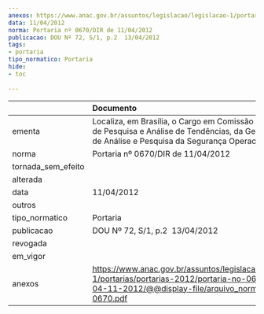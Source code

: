 ```yaml
---
anexos: https://www.anac.gov.br/assuntos/legislacao/legislacao-1/portarias/portarias-2012/portaria-no-0670-dir-de-04-11-2012/@@display-file/arquivo_norma/PA2012-0670.pdf
data: 11/04/2012
norma: Portaria nº 0670/DIR de 11/04/2012
publicacao: DOU Nº 72, S/1, p.2  13/04/2012
tags:
- portaria
tipo_normatico: Portaria
hide: 
- toc 
 
---
```


|                    | Documento                                                                                                                                                         |
|:-------------------|:------------------------------------------------------------------------------------------------------------------------------------------------------------------|
| ementa             | Localiza, em Brasília, o Cargo em Comissão de Gerente de Pesquisa e Análise de Tendências, da Gerência-Geral de Análise e Pesquisa da Segurança Operacional.      |
| norma              | Portaria nº 0670/DIR de 11/04/2012                                                                                                                                |
| tornada_sem_efeito |                                                                                                                                                                   |
| alterada           |                                                                                                                                                                   |
| data               | 11/04/2012                                                                                                                                                        |
| outros             |                                                                                                                                                                   |
| tipo_normatico     | Portaria                                                                                                                                                          |
| publicacao         | DOU Nº 72, S/1, p.2  13/04/2012                                                                                                                                   |
| revogada           |                                                                                                                                                                   |
| em_vigor           |                                                                                                                                                                   |
| anexos             | https://www.anac.gov.br/assuntos/legislacao/legislacao-1/portarias/portarias-2012/portaria-no-0670-dir-de-04-11-2012/@@display-file/arquivo_norma/PA2012-0670.pdf |